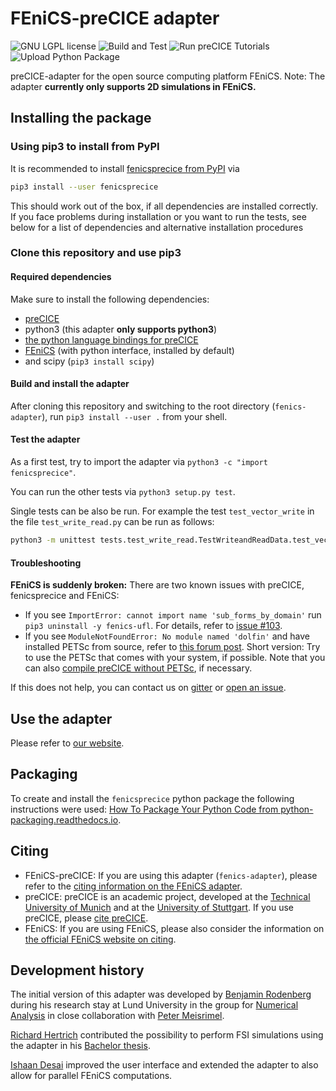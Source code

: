 # FEniCS-preCICE adapter

<a style="text-decoration: none" href="https://github.com/precice/fenics-adapter/blob/master/LICENSE" target="_blank">
    <img src="https://img.shields.io/github/license/precice/fenics-adapter.svg" alt="GNU LGPL license">
</a>

<a style="text-decoration: none" href="https://github.com/precice/fenics-adapter/actions/workflows/build-and-test.yml" target="_blank">
    <img src="https://github.com/precice/fenics-adapter/actions/workflows/build-and-test.yml/badge.svg" alt="Build and Test">
</a>
<a style="text-decoration: none" href="https://github.com/precice/fenics-adapter/actions/workflows/run-tutorials.yml" target="_blank">
    <img src="https://github.com/precice/fenics-adapter/actions/workflows/run-tutorials.yml/badge.svg" alt="Run preCICE Tutorials">
</a>
<a style="text-decoration: none" href="https://pypi.org/project/fenicsprecice/" target="_blank">
    <img src="https://github.com/precice/fenics-adapter/actions/workflows/pythonpublish.yml/badge.svg" alt="Upload Python Package">
</a>

preCICE-adapter for the open source computing platform FEniCS. Note: The adapter **currently only supports 2D simulations in FEniCS.**

## Installing the package

### Using pip3 to install from PyPI

It is recommended to install [fenicsprecice from PyPI](https://pypi.org/project/fenicsprecice/) via

```bash
pip3 install --user fenicsprecice
```

This should work out of the box, if all dependencies are installed correctly. If you face problems during installation or you want to run the tests, see below for a list of dependencies and alternative installation procedures

### Clone this repository and use pip3

#### Required dependencies

Make sure to install the following dependencies:

* [preCICE](https://github.com/precice/precice/wiki)
* python3 (this adapter **only supports python3**)
* [the python language bindings for preCICE](https://github.com/precice/python-bindings)
* [FEniCS](https://fenicsproject.org/) (with python interface, installed by default)
* and scipy (`pip3 install scipy`)

#### Build and install the adapter

After cloning this repository and switching to the root directory (`fenics-adapter`), run ``pip3 install --user .`` from your shell.

#### Test the adapter

As a first test, try to import the adapter via `python3 -c "import fenicsprecice"`.

You can run the other tests via `python3 setup.py test`.

Single tests can be also be run. For example the test `test_vector_write` in the file `test_write_read.py` can be run as follows:

```bash
python3 -m unittest tests.test_write_read.TestWriteandReadData.test_vector_write
```

#### Troubleshooting

**FEniCS is suddenly broken:** There are two known issues with preCICE, fenicsprecice and FEniCS:

* If you see `ImportError: cannot import name 'sub_forms_by_domain'` run `pip3 uninstall -y fenics-ufl`. For details, refer to [issue #103](https://github.com/precice/fenics-adapter/issues/103).
* If you see `ModuleNotFoundError: No module named 'dolfin'` and have installed PETSc from source, refer to [this forum post](https://fenicsproject.discourse.group/t/modulenotfounderror-no-module-named-dolfin-if-petsc-dir-is-set/4407). Short version: Try to use the PETSc that comes with your system, if possible. Note that you can also [compile preCICE without PETSc](https://www.precice.org/installation-source-configuration.html), if necessary.

If this does not help, you can contact us on [gitter](https://gitter.im/precice/lobby) or [open an issue](https://github.com/precice/fenics-adapter/issues/new).

## Use the adapter

Please refer to [our website](https://www.precice.org/adapter-fenics.html#how-can-i-use-my-own-solver-with-the-adapter-).

## Packaging

To create and install the `fenicsprecice` python package the following instructions were used: [How To Package Your Python Code from python-packaging.readthedocs.io](https://python-packaging.readthedocs.io/en/latest/index.html).

## Citing

- FEniCS-preCICE: If you are using this adapter (`fenics-adapter`), please refer to the [citing information on the FEniCS adapter](https://www.precice.org/adapter-fenics.html#how-to-cite).
- preCICE: preCICE is an academic project, developed at the [Technical University of Munich](https://www5.in.tum.de/) and at the [University of Stuttgart](https://www.ipvs.uni-stuttgart.de/). If you use preCICE, please [cite preCICE](https://precice.org/publications.html#how-to-cite-precice).
- FEniCS: If you are using FEniCS, please also consider the information on [the official FEniCS website on citing](https://fenicsproject.org/citing/).

## Development history

The initial version of this adapter was developed by [Benjamin Rodenberg](https://www.in.tum.de/i05/personen/personen/benjamin-rodenberg/) during his research stay at Lund University in the group for [Numerical Analysis](http://www.maths.lu.se/english/research/research-divisions/numerical-analysis/) in close collaboration with [Peter Meisrimel](https://www.lunduniversity.lu.se/lucat/user/09d80f0367a060bcf2a22d7c22e5e504).

[Richard Hertrich](https://github.com/richahert) contributed the possibility to perform FSI simulations using the adapter in his [Bachelor thesis](https://mediatum.ub.tum.de/node?id=1520579).

[Ishaan Desai](https://www.ipvs.uni-stuttgart.de/institute/team/Desai/) improved the user interface and extended the adapter to also allow for parallel FEniCS computations.
